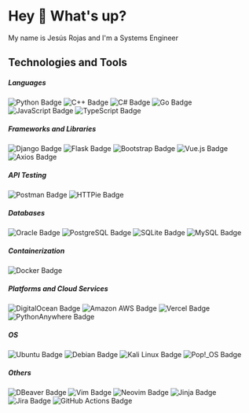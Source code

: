 <!---
<h1 align="center">Hi 👋, I'm Jesús Rojas</h1>

- 👋 Hi, I’m @rojas-jesus
- 👀 I’m interested in ...
- 🌱 I’m currently learning ...
- 💞️ I’m looking to collaborate on ...
- 📫 How to reach me ...


rojas-jesus/rojas-jesus is a ✨ special ✨ repository because its `README.md` (this file) appears on your GitHub profile.
You can click the Preview link to take a look at your changes.
--->
<h1 align="left">Hey 👋 What's up?</h1>

<p align="left">My name is Jesús Rojas and I'm a Systems Engineer</p>

<h2 align="left">Technologies and Tools</h2>

<h5 align="left">Languages </h5>

![Python Badge](https://img.shields.io/badge/Python-3776AB?logo=python&logoColor=fff&style=flat-square)
![C++ Badge](https://img.shields.io/badge/C%2B%2B-00599C?logo=cplusplus&logoColor=fff&style=flat-square)
![C# Badge](https://img.shields.io/badge/C%23-512BD4?logo=csharp&logoColor=fff&style=flat-square)
![Go Badge](https://img.shields.io/badge/Go-00ADD8?logo=go&logoColor=fff&style=flat-square)
![JavaScript Badge](https://img.shields.io/badge/JavaScript-F7DF1E?logo=javascript&logoColor=000&style=flat-square)
![TypeScript Badge](https://img.shields.io/badge/TypeScript-3178C6?logo=typescript&logoColor=fff&style=flat-square)

<h5 align="left">Frameworks and Libraries </h5>

![Django Badge](https://img.shields.io/badge/Django-092E20?logo=django&logoColor=fff&style=flat-square)
![Flask Badge](https://img.shields.io/badge/Flask-000?logo=flask&logoColor=fff&style=flat-square)
![Bootstrap Badge](https://img.shields.io/badge/Bootstrap-7952B3?logo=bootstrap&logoColor=fff&style=flat-square)
![Vue.js Badge](https://img.shields.io/badge/Vue.js-4FC08D?logo=vuedotjs&logoColor=fff&style=flat-square)
![Axios Badge](https://img.shields.io/badge/Axios-5A29E4?logo=axios&logoColor=fff&style=flat-square)

<h5 align="left">API Testing </h5>

![Postman Badge](https://img.shields.io/badge/Postman-FF6C37?logo=postman&logoColor=fff&style=flat-square)
![HTTPie Badge](https://img.shields.io/badge/HTTPie-73DC8C?logo=httpie&logoColor=000&style=flat-square)

<h5 align="left">Databases </h5>

![Oracle Badge](https://img.shields.io/badge/Oracle-F80000?logo=oracle&logoColor=fff&style=flat-square)
![PostgreSQL Badge](https://img.shields.io/badge/PostgreSQL-4169E1?logo=postgresql&logoColor=fff&style=flat-square)
![SQLite Badge](https://img.shields.io/badge/SQLite-003B57?logo=sqlite&logoColor=fff&style=flat-square)
![MySQL Badge](https://img.shields.io/badge/MySQL-4479A1?logo=mysql&logoColor=fff&style=flat-square)

<h5 align="left">Containerization </h5>

![Docker Badge](https://img.shields.io/badge/Docker-2496ED?logo=docker&logoColor=fff&style=flat-square)

<h5 align="left">Platforms and Cloud Services </h5>

![DigitalOcean Badge](https://img.shields.io/badge/DigitalOcean-0080FF?logo=digitalocean&logoColor=fff&style=flat-square)
![Amazon AWS Badge](https://img.shields.io/badge/Amazon%20AWS-232F3E?logo=amazonaws&logoColor=fff&style=flat-square)
![Vercel Badge](https://img.shields.io/badge/Vercel-000?logo=vercel&logoColor=fff&style=flat-square)
![PythonAnywhere Badge](https://img.shields.io/badge/PythonAnywhere-1D9FD7?logo=pythonanywhere&logoColor=fff&style=flat-square)

<h5 align="left">OS </h5>

![Ubuntu Badge](https://img.shields.io/badge/Ubuntu-E95420?logo=ubuntu&logoColor=fff&style=flat-square)
![Debian Badge](https://img.shields.io/badge/Debian-A81D33?logo=debian&logoColor=fff&style=flat-square)
![Kali Linux Badge](https://img.shields.io/badge/Kali%20Linux-557C94?logo=kalilinux&logoColor=fff&style=flat-square)
![Pop!_OS Badge](https://img.shields.io/badge/Pop!__OS-48B9C7?logo=popos&logoColor=fff&style=flat-square)

<h5 align="left">Others </h5>

![DBeaver Badge](https://img.shields.io/badge/DBeaver-382923?logo=dbeaver&logoColor=fff&style=flat-square)
![Vim Badge](https://img.shields.io/badge/Vim-019733?logo=vim&logoColor=fff&style=flat-square)
![Neovim Badge](https://img.shields.io/badge/Neovim-57A143?logo=neovim&logoColor=fff&style=flat-square)
![Jinja Badge](https://img.shields.io/badge/Jinja-B41717?logo=jinja&logoColor=fff&style=flat-square)
![Jira Badge](https://img.shields.io/badge/Jira-0052CC?logo=jira&logoColor=fff&style=flat-square)
![GitHub Actions Badge](https://img.shields.io/badge/GitHub%20Actions-2088FF?logo=githubactions&logoColor=fff&style=flat-square)

